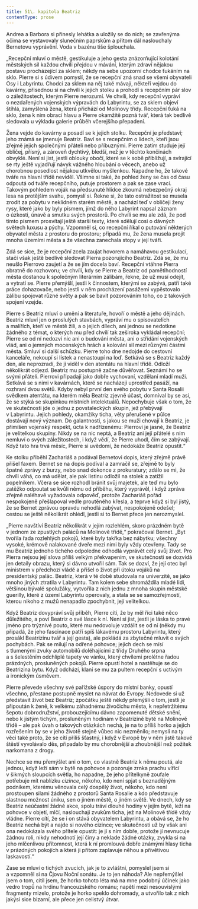 ```yaml
---
title: 51\. kapitola Beatriz
contentType: prose
---
```


  

Andrea a Barbora si přinesly lehátka a uložily se do nich; se zavřenýma očima se vystavovaly slunečním paprskům a přitom dál naslouchaly Bernetovu vyprávění. Voda v bazénu tiše šplouchala.

„Recepční mluví o městě, gestikuluje a jeho gesta znázorňující kolotání městských sil každou chvíli přejdou v mávání, kterým zdraví nějakou postavu procházející za sklem; někdy na sebe upozorní chodce ťukáním na sklo. Pierre si s údivem pomyslí, že se recepční zná snad se všemi obyvateli Osy i Labyrintu. Chodci za sklem na něj také mávají, někteří vejdou do kavárny, přisednou si na chvíli k jejich stolku a prohodí s recepčním pár slov o záležitostech, kterým Pierre nerozumí. Ve chvíli, kdy recepční vypráví o nezdařených vojenských výpravách do Labyrintu, se za sklem objeví štíhlá, zamyšlená žena, která přichází od Molinovy třídy. Recepční ťuká na sklo, žena k nim obrací hlavu a Pierre okamžitě pozná tvář, která tak bedlivě sledovala u výkladu galerie průběh včerejšího přepadení.

Žena vejde do kavárny a posadí se k jejich stolku. Recepční je představí; jeho známá se jmenuje Beatriz. Baví se s recepčním o lidech, kteří jsou zřejmě jejich společnými přáteli nebo příbuznými. Pierre zatím studuje její obličej, přísný, a zároveň dychtivý, bledší, než je v těchto končinách obvyklé. Není si jist, jestli oblouky obočí, které se k sobě přibližují, a svírající se rty ještě vyjadřují návyk vážného hloubání o věcech, anebo už chorobnou posedlost nějakou utkvělou myšlenkou. Napadne ho, že takové tváře na hlavní třídě neviděl. Všimne si také, že pohled ženy se čas od času odpoutá od tváře recepčního, putuje prostorem a pak se zase vrací. Takovým pohledem voják na předsunuté hlídce zkoumá nebezpečný okraj lesa na protějším svahu, pomyslí si. Řekne si, že tato ostražitost se musela zrodit za pobytu v neklidném starém městě, a nachází teď v obličeji ženy rysy, které jako by byly písmem, jímž do něho Labyrint napsal záznam o úzkosti, únavě a smutku svých prostorů. Po chvíli se mu ale zdá, že pod tímto písmem prosvítají ještě starší texty, které sdělují cosi o dávných světech luxusu a pýchy. Vzpomněl si, co recepční říkal o putování některých obyvatel města z prostoru do prostoru; připadá mu, že žena musela projít mnoha územími města a že všechna zanechala stopy v její tváři.

Zdá se sice, že je recepční zcela zaujat hovorem a namáhavou gestikulací, stačí však ještě bedlivě sledovat Pierra pozorujícího Beatriz. Zdá se, že mu neušlo Pierrovo zaujetí a že se jím docela baví. Recepční vtáhne Pierra obratně do rozhovoru; ve chvíli, kdy se Pierre a Beatriz od pamětihodností města dostanou k společným literárním zálibám, řekne, že už musí odejít, a vytratí se. Pierre přemýšlí, jestli k činnostem, kterými se zabývá, patří také práce dohazovače, nebo jestli v něm procházení pasážemi vypěstovalo zálibu spojovat různé světy a pak se bavit pozorováním toho, co z takových spojení vzejde.

Pierre s Beatriz mluví o umění a literatuře, hovoří o městě a jeho dějinách. Beatriz mluví jen o proslulých stavbách, vypráví mu o spisovatelích a malířích, kteří ve městě žili, a o jejich dílech, ani jednou se nedotkne žádného z témat, o kterých mu před chvílí tak zeširoka vykládal recepční; Pierre se od ní nedozví nic ani o budování města, ani o střídání vojenských vlád, ani o jemných mocenských hrách a kolování sil mezi různými částmi města. Smluví si další schůzku. Pierre toho dne nedojde do cestovní kanceláře, nekoupí si lístek a nenastoupí na loď. Setkává se s Beatriz každý den, ale neprozradí, že ji viděl v den atentátu na hlavní třídě. Odloží několikrát odjezd. Beatriz mu postupně začne důvěřovat. Seznámí ho se svými přáteli. Pierrovi připadají jako dobře vychovaní, vzdělaní mladí muži. Setkává se s nimi v kavárnách, které se nacházejí uprostřed pasáží, na rozhraní dvou světů. Kdyby nebyl první den svého pobytu v Santa Rosalii svědkem atentátu, na kterém měla Beatriz zjevně účast, domníval by se asi, že se stýká se skupinkou místních intelektuálů. Nepochybuje však o tom, že ve skutečnosti jde o jednu z povstaleckých skupin, jež přebývají v Labyrintu. Jejich pohledy, okamžiky ticha, věty přerušené v půlce dostávají nový význam. Do galantnosti, s jakou se muži chovají k Beatriz, je přimíšen vojenský respekt, úcta k nadřízenému: Pierrovi je jasné, že Beatriz je velitelkou skupiny. Nikdy se na nic neptá, a Beatriz ani její přátelé s ním nemluví o svých záležitostech, i když vědí, že Pierre uhodl, čím se zabývají. Když tato hra trvá měsíc, Pierre si uvědomí, že nedokáže Beatriz opustit.“

Ke stolku přiběhl Zachariáš a podával Bernetovi dopis, který zřejmě právě přišel faxem. Bernet se na dopis podíval a zamračil se, zřejmě to byly špatné zprávy z burzy, nebo snad dokonce z prokuratury; zdálo se mi, že chvíli váhá, co má udělat, ale pak listinu odložil na stolek a zatížil popelníkem. Včera se sice rozhodl bránit svůj majetek, ale teď mu bylo zatěžko odpoutat se kvůli němu od příběhu, který vyprávěl, i když zpráva zřejmě naléhavě vyžadovala odpověď, protože Zachariáš pořád nespokojeně přešlapoval vedle proutěného křesla, a teprve když si byl jistý, že se Bernet zprávou opravdu nehodlá zabývat, nespokojeně odešel; cestou se ještě několikrát ohlédl, jestli si to Bernet přece jen nerozmyslel.

„Pierre navštíví Beatriz několikrát v jejím rozlehlém, skoro prázdném bytě v jednom ze zpustlých paláců na Molinově třídě,“ pokračoval Bernet. „Byt tvořila řada rozlehlých pokojů, které byly takřka bez nábytku; všechny vysoké, krémově nalakované dveře mezi nimi byly vždy otevřeny. Tady se mu Beatriz jednoho tichého odpoledne odhodlá vyprávět celý svůj život. Pro Pierra nejsou její slova příliš velkým překvapením, ve skutečnosti se dozvídá jen detaily obrazu, který si dávno utvořil sám. Tak se dozví, že její otec byl ministrem v předchozí vládě a přišel o život při útoku vojáků na presidentský palác. Beatriz, která v té době studovala na univerzitě, se jako mnoho jiných ztratila v Labyrintu. Tam kolem sebe shromáždila mladé lidi, většinou bývalé spolužáky, vytvořila z nich jednu z mnoha skupin městské guerilly, které z území Labyrintu operovaly, a stala se se samozřejmostí, kterou nikoho z mužů nenapadlo zpochybnit, její velitelkou.

Když Beatriz dovypráví svůj příběh, Pierre cítí, že by měl říci také něco důležitého, a poví Beatriz o své lásce k ní. Není si jist, jestli je láska to pravé jméno pro trýznivé pouto, které mu nedovoluje vzdálit se od ní (někdy mu připadá, že jeho fascinace patří spíš lákavému prostoru Labyrintu, který prosákl Beatrizinu tvář a její gesta), ale pokládá za zbytečné mluvit o svých pochybách. Pak se milují na odřené pohovce; jejich dech se mísí s tlumenými zvuky automobilů doléhajícími z třídy Druhého srpna a s šelestěním odchlíplé tapety ve vánku, který chvílemi prolétne řadou prázdných, prosluněných pokojů. Pierre opustí hotel a nastěhuje se do Beatrizina bytu. Když odchází, klaní se mu za pultem recepční s uctivým a ironickým úsměvem.

Pierre převede všechny své pařížské úspory do místní banky, opustí všechno, přestane postupně myslet na návrat do Evropy. Nedovede si už představit život bez Beatriz; zpočátku ještě někdy přemýšlí o tom, jestli je připoután k ženě, k velkému záhadnému živočichu města, k nepřetržitému šepotu dobrodružství, probouzejícímu dávno zapomenuté dětské snění, nebo k jistým tichým, prosluněným hodinám v Beatrizině bytě na Molinově třídě – ale pak úvah o takových otázkách nechá, je na to příliš horko a jejich rozřešením by se v jeho životě stejně vůbec nic nezměnilo; nemyslí na ty věci také proto, že se cítí příliš šťastný, i když v Evropě by v něm jistě takové štěstí vyvolávalo děs, připadalo by mu chorobnější a zhoubnější než požitek narkomana z drogy.

Nechce se mu přemýšlet ani o tom, co vlastně Beatriz k němu poutá, ale jednou, když leží sám v bytě na pohovce a pozoruje zrnka prachu vířící v šikmých sloupcích světla, ho napadne, že jeho přítelkyně zoufale potřebuje mít nablízku _cizince_, někoho, kdo není spjat s beznadějným podnikem, kterému věnovala celý dospělý život, někoho, kdo není prostoupen silami žádného z prostorů Santa Rosalie a kdo představuje slastnou možnost úniku, sen o jiném městě, o jiném světě. Ve dnech, kdy se Beatriz neúčastní žádné akce, spolu tráví dlouhé hodiny v jejím bytě, leží na pohovce v objetí, mlčí, naslouchají zvukům ticha, jež na Molinově třídě vždy vládne. Pierre cítí, že se i on stává obyvatelem Labyrintu, a obává se, že ho Beatriz nechá být a najde si nového cizince; ve skutečnosti už by však ani ona nedokázala svého přítele opustit: je jí s ním dobře, protože jí nevnucuje žádnou roli, nikdy nehodnotí její činy a neklade žádné otázky, zvykla si na jeho mlčenlivou přítomnost, která k ní promlouvá dobře známými hlasy ticha v prázdných pokojích a která ji přitom zaplavuje něhou a přívětivou laskavostí.“

Zase se mluví o tichých zvucích, jak je to zvláštní, pomyslel jsem si a vzpomněl si na Čjovu Noční sonátu. Je to jen náhoda? Ale nepřemýšlel jsem o tom, cítil jsem, že horko tohoto léta má na mne podobný účinek jako vedro tropů na hrdinu francouzského románu; napětí mezi nesouvislými fragmenty mizelo, protože je horko speklo dohromady, a utvořilo tak z nich jakýsi sice bizarní, ale přece jen celistvý útvar.
